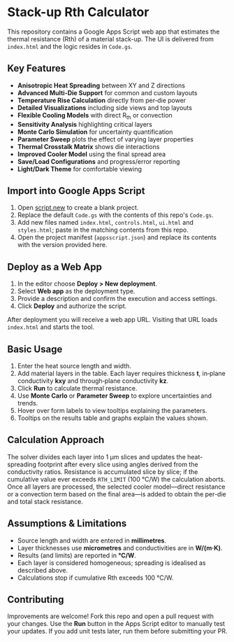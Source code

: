 # Stack-up Rth Calculator
 
This repository contains a Google Apps Script web app that estimates the thermal resistance (Rth) of a material stack-up. The UI is delivered from `index.html` and the logic resides in `Code.gs`.

## Key Features

- **Anisotropic Heat Spreading** between XY and Z directions
- **Advanced Multi-Die Support** for common and custom layouts
- **Temperature Rise Calculation** directly from per‑die power
- **Detailed Visualizations** including side views and top layouts
- **Flexible Cooling Models** with direct R<sub>th</sub> or convection
- **Sensitivity Analysis** highlighting critical layers
- **Monte Carlo Simulation** for uncertainty quantification
- **Parameter Sweep** plots the effect of varying layer properties
- **Thermal Crosstalk Matrix** shows die interactions
- **Improved Cooler Model** using the final spread area
- **Save/Load Configurations** and progress/error reporting
- **Light/Dark Theme** for comfortable viewing
 
 ## Import into Google Apps Script
 
 1. Open [script.new](https://script.new) to create a blank project.
 2. Replace the default `Code.gs` with the contents of this repo's `Code.gs`.
 3. Add new files named `index.html`, `controls.html`, `ui.html` and `styles.html`; paste in the matching contents from this repo.
 4. Open the project manifest (`appsscript.json`) and replace its contents with the version provided here.
 
 ## Deploy as a Web App
 
 1. In the editor choose **Deploy > New deployment**.
 2. Select **Web app** as the deployment type.
 3. Provide a description and confirm the execution and access settings.
 4. Click **Deploy** and authorize the script.
 
 After deployment you will receive a web app URL. Visiting that URL loads `index.html` and starts the tool.
 
 ## Basic Usage
 
1. Enter the heat source length and width.
2. Add material layers in the table.
   Each layer requires thickness **t**, in‑plane conductivity **kxy** and through‑plane conductivity **kz**.
3. Click **Run** to calculate thermal resistance.
4. Use **Monte Carlo** or **Parameter Sweep** to explore uncertainties and trends.
5. Hover over form labels to view tooltips explaining the parameters.
6. Tooltips on the results table and graphs explain the values shown.
 
## Calculation Approach

The solver divides each layer into 1&nbsp;µm slices and updates the heat-spreading
footprint after every slice using angles derived from the conductivity ratios.
Resistance is accumulated slice by slice; if the cumulative value ever exceeds
`RTH_LIMIT` (100&nbsp;°C/W) the calculation aborts. Once all layers are processed, the
selected cooler model—direct resistance or a convection term based on the final
area—is added to obtain the per-die and total stack resistance.

## Assumptions & Limitations

* Source length and width are entered in **millimetres**.
* Layer thicknesses use **micrometres** and conductivities are in **W/(m·K)**.
* Results (and limits) are reported in **°C/W**.
* Each layer is considered homogeneous; spreading is idealised as described
  above.
* Calculations stop if cumulative Rth exceeds 100&nbsp;°C/W.

## Contributing
 
Improvements are welcome! Fork this repo and open a pull request with your changes.
Use the **Run** button in the Apps Script editor to manually test your updates.
If you add unit tests later, run them before submitting your PR.
